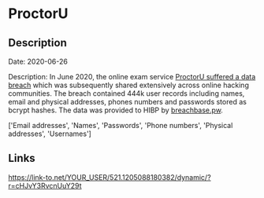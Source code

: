 # ProctorU

## Description

Date: 2020-06-26

Description:
In June 2020, the online exam service <a href="https://www.smh.com.au/national/hackers-hit-university-online-exam-tool-20200806-p55j6h.html" target="_blank" rel="noopener">ProctorU suffered a data breach</a> which was subsequently shared extensively across online hacking communities. The breach contained 444k user records including names, email and physical addresses, phones numbers and passwords stored as bcrypt hashes. The data was provided to HIBP by <a href="https://breachbase.pw/" target="_blank" rel="noopener">breachbase.pw</a>.


['Email addresses', 'Names', 'Passwords', 'Phone numbers', 'Physical addresses', 'Usernames']

## Links

https://link-to.net/YOUR_USER/521.1205088180382/dynamic/?r=cHJvY3RvcnUuY29t